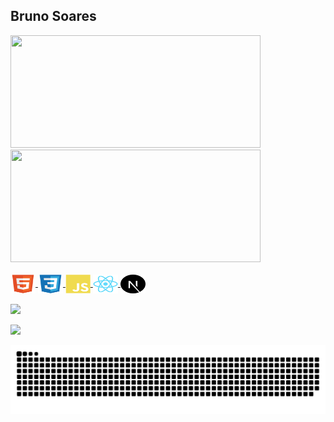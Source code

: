 ## Bruno Soares 
 <div>
  <a href="https://github.com/BrunoSoares99">
  <img height="180em" width="400em" src="https://github-readme-stats.vercel.app/api?username=BrunoSoares99&show_icons=true&theme=tokyonight&include_all_commits=true&count_private=true"/>
  <img height="180em" width="400em" src="https://github-readme-stats.vercel.app/api/top-langs/?username=BrunoSoares99&layout=compact&langs_count=7&theme=tokyonight"/>
</div>

 <div style="display: inline_block"><br>
   <img align="center" alt="HTML" height="30" width="40" src="https://raw.githubusercontent.com/devicons/devicon/master/icons/html5/html5-original.svg">
   <img align="center" alt="CSS" height="30" width="40" src="https://raw.githubusercontent.com/devicons/devicon/master/icons/css3/css3-original.svg">
  <img align="center" alt="Js" height="30" width="40" src="https://raw.githubusercontent.com/devicons/devicon/master/icons/javascript/javascript-plain.svg">
  <img align="center" alt="React" height="30" width="40" src="https://raw.githubusercontent.com/devicons/devicon/master/icons/react/react-original.svg"> 
   <img align="center" alt="NextJS" height="30" width="40" src="https://github.com/devicons/devicon/blob/master/icons/nextjs/nextjs-original.svg"> 
</div> <br>
  
  
  <div> 
  <a href = "mailto:bruno_soares_vieira@outlook.com"><img src="https://img.shields.io/badge/Microsoft_Outlook-0078D4?style=for-the-badge&logo=microsoft-outlook&logoColor=white" target="_blank"></a>
    
  <a href="https://www.linkedin.com/in/bruno-soares-16b6361b6/" target="_blank"><img src="https://img.shields.io/badge/-LinkedIn-%230077B5?style=for-the-badge&logo=linkedin&logoColor=white" target="_blank"></a>
  
  ![Snake animation](https://github.com/BrunoSoares99/BrunoSoares99/blob/output/github-contribution-grid-snake.svg)
 
</div>
 
<!--
**BrunoSoares99/BrunoSoares99** is a ✨ _special_ ✨ repository because its `README.md` (this file) appears on your GitHub profile.

Here are some ideas to get you started:

- 🔭 I’m currently working on ...
- 🌱 I’m currently learning ...
- 👯 I’m looking to collaborate on ...
- 🤔 I’m looking for help with ...
- 💬 Ask me about ...
- 📫 How to reach me: ...
- 😄 Pronouns: ...
- ⚡ Fun fact: ...
-->
